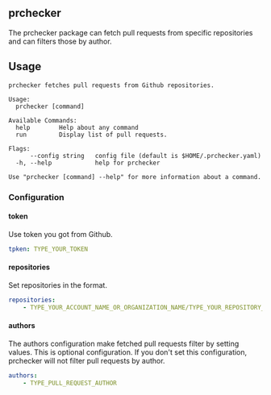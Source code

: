 ## prchecker

The prchecker package can fetch pull requests from specific repositories and can filters those by author. 

## Usage

```text
prchecker fetches pull requests from Github repositories.

Usage:
  prchecker [command]

Available Commands:
  help        Help about any command
  run         Display list of pull requests.

Flags:
      --config string   config file (default is $HOME/.prchecker.yaml)
  -h, --help            help for prchecker

Use "prchecker [command] --help" for more information about a command.
```

### Configuration

#### token

Use token you got from Github.

```yaml
tpken: TYPE_YOUR_TOKEN
```

#### repositories

Set repositories in the format.

```yaml
repositories:
    - TYPE_YOUR_ACCOUNT_NAME_OR_ORGANIZATION_NAME/TYPE_YOUR_REPOSITORY_NAME
```

#### authors

The authors configuration make fetched pull requests filter by setting values. This is optional configuration. If you don't set this configuration, prchecker will not filter pull requests by author.

```yaml
authors:
    - TYPE_PULL_REQUEST_AUTHOR
```